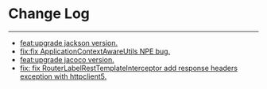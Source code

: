 # Change Log
---

- [feat:upgrade jackson version.](https://github.com/Tencent/spring-cloud-tencent/pull/1259)
- [fix:fix ApplicationContextAwareUtils NPE bug.](https://github.com/Tencent/spring-cloud-tencent/pull/1294)
- [feat:upgrade jacoco version.](https://github.com/Tencent/spring-cloud-tencent/pull/1308)
- [fix: fix RouterLabelRestTemplateInterceptor add response headers exception with httpclient5.](https://github.com/Tencent/spring-cloud-tencent/pull/1337)
